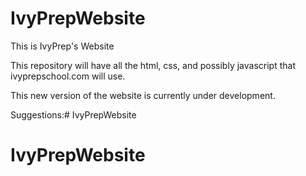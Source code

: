 # IvyPrepWebsite
This is IvyPrep's Website

This repository will have all the html, css, and possibly javascript that ivyprepschool.com will use.

This new version of the website is currently under development.


Suggestions:# IvyPrepWebsite
# IvyPrepWebsite
